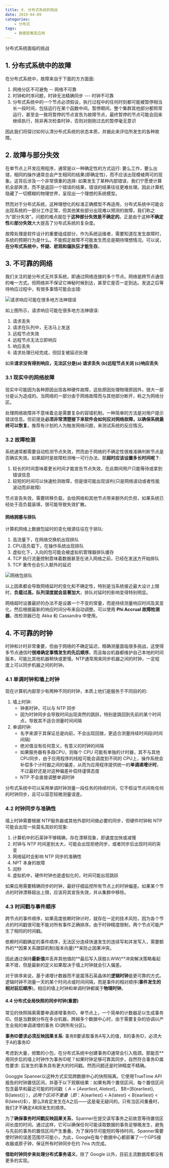 ```yaml
---
title: 9. 分布式系统的挑战
date: 2019-04-09
categories:
    - 分布式
tags:
    - 数据密集型应用
---
```


分布式系统面临的挑战

<!-- more -->

## 1. 分布式系统中的故障
在分布式系统中，故障来自于下面的方方面面:
1. 网络分区不可避免 -- 网络不可靠
2. 时钟和时序问题，时钟无法精确同步  --- 时钟不可靠
3. 分布式系统中的一个节点必须假设，执行过程中的任何时刻都可能被暂停相当长一段时间，包括运行在某个函数中间。暂停期间，整个集群其他部分都照常运行，甚至会一致将暂停的节点宣告为故障节点，最终暂停的节点可能会回来继续执行，除非再次检查时钟，否则对刚刚过去的暂停毫无意识

因此我们将探讨如何认清分布式系统的状态本质，并据此来评估所发生的各种故障。

## 2. 故障与部分失效
在单节点上开发应用程序，通常是以一种确定性的方式运行: 要么工作，要么出错，相同的操作通常总会产生相同的结果(即确定性)，而不应该出现模棱两可的现象。这背后涉及一个非常慎重的选择: 如果发生了某种内部错误，我们宁愿使计算机全部奔溃，而不是返回一个错误的结果，错误的结果往往更难处理。因此计算机隐藏了一切模糊的物理世界，呈现出一个理想的系统模型。

然而对于分布式系统，这种理想化的标准正确模型不再适用，分布式系统中可能会出现系统的一部分工作正常，但其他某些部分出现难以预测的故障，我们称之为"部分失效"。问题的难点就在于**这种部分失效是不确定的**。正是由于这种**不确定性**和**部分失效**大大提高了分布式系统的复杂度。

故障处理是软件设计的重要组成部分，作为系统运维者，需要知道在发生故障时，系统的预期行为是什么。不能假定故障不可能发生而总是期待理想情况。可以说，**在分布式系统中，怀疑、悲观和偏执狂才能生存**。

## 3. 不可靠的网络
我们关注的是分布式无共享系统，即通过网络连接的多个节点。网络是跨节点通信的唯一方式。但网络并不保证它神秘时候到达，甚至它是否一定到达。发送之后等待响应过程中，有很多事情可能会出错:

![请求响应可能在很多地方法神错误](/images/db/network_error.png)

如上图所示，请求响应可能在很多地方法神错误:
1. 请求丢失
2. 请求在队列中，无法马上发送
3. 远程节点失效
3. 远程节点无法立即响应
4. 响应丢失
6. 请求处理已经完成，但回复被延迟处理

如果**请求没有得到响应，无法区分是(a) 请求丢失 (b)远程节点关闭 (c)响应丢失**

### 3.1 现实中的网络故障
现实中可能因为各种原因出现各种硬件故障，这些原因处理物理原因外，很大一部分是认为造成的。当网络的一部分由于网络故障而与其他部分断开，称之为网络分区。

处理网络故障并不意味着总是需要复杂的容错机制，一种简单的方法是对用户提示错误信息。但前提是**必须非常清楚接下来软件会如何应对网络故障，以确保系统最终可以恢复**。推荐有计划的人为触发网络问题，来测试系统的反应情况。

### 3.2 故障检测
系统通常都需要自动检测节点失效，然而由于网络的不确定性很难准确判断节点是否确实失效。如果超时是故障检测唯一可行办法，那**超时应该设置多长时间呢？**:
1. 较长的时间意味着更长时间才能宣告节点失效，在此期间用户只能等待或拿到错误信息
2. 较短的时间可以快速检测故障，但是很可能出现误判(只是网络波动或者性能波动而非故障)

节点宣告失效，需要转移负载，会给网络和其他节点带来额外的负担，如果系统已经处于高负载装填，很可能导致失效扩散。

#### 网络拥塞与排队
计算机网络上数据包延时的变化根源往往在于排队:
1. 高流量下，在网络交换机出现排队
2. CPU高负载下，在操作系统出现排队
3. 虚拟化下，入向的包可能会被虚拟机管理器排队缓存
4. TCP 执行流量控制意味着数据甚至在进入网络之前，已经在发送方开始排队
5. TCP 重传也会引入额外的延迟

![网络包排队](/images/db/waiter_queue.png)

以上因素都会导致网络延时的变化和不确定性，特别是当系统接近最大设计上限时，**负载过高，队列深度就会显著加大**，排队对延时的影响变得特别明显。

网络超时设置最好的办法不是设置一个不变的常量，而是持续测量响应时间及其变化，然后根据最新的响应时间分布来自动调整。可以使用 **Phi Accrual 故障检测器**，改检测器已在 Akka 和 Cassandra 中使用。

## 4. 不可靠的时钟
时钟和计时非常重要，但由于网络的不确定延迟，精确测量面临很多挑战，这使得多节点通信时**很难确定事情发生的先后顺序**。而且每台机器都维护自己本地的时间版本，可能比其他机器稍快或更慢。NTP通常用来同步机器之间的时钟，一定程度上可以同步机器之间的时钟。

### 4.1 单调时钟和墙上时钟
现在计算机内部至少有两种不同的时钟，本质上他们是服务于不同目的的:
1. 墙上时钟: 
    - 钟表时钟，可以与 NTP 同步
    - 因为时钟同步会导致时间出现突然的跳跃，特别是跳回到先前的某个时间点，导致其不适合测量时间间隔 
2. 单调时钟:
    - 名字来源于其保证总是向前，不会出现回拨，更适合测量持续时间段(时间间隔)
    - 绝对值没有任何意义，有意义的时钟的间隔
    - 如果服务器有多路CPU，则每个 CPU 可能有单独的计时器，其不与其他CPU同步，由于应用程序的线程可能会调度到不同的 CPU上，操作系统会补偿多个计时器之间的偏差，从而为应用程序提供统一的**单调递增计时**，不过最好还是对这种偏差补偿持谨慎态度
    - NTP 不会直接调整单调时钟

分布式系统中可以采用单调时钟测量一段任务的持续时间，它不假设节点间有任何的时钟同步，且可以容忍轻微测量误差。

### 4.2 时钟同步与准确性
墙上时钟需要根据 NTP服务器或其他外部时间做必要的同步，但硬件时钟和 NTP 可能会出现一些莫名其妙的现象:
1. 计算机中的石英钟不够精确，存在漂移现象，即速度加快或减慢
2. 时钟与 NTP 时间差别太大，可能会出现拒绝同步，或者同步后出现时间的突变
3. 网络延时会影响 NTP 同步的准确性
4. NPT 本身的故障
5. 闰秒
6. 虚拟机中，硬件时钟也是虚拟化的，时间可能出现跳跃

如果应用需要精确同步的时钟，最好仔细监控所有节点上的时钟偏差。如果某个节点的时钟漂移超出上限，应该将其宣告失效，并从集群中移除。

### 4.3 时间戳与事件顺序
跨节点的事件顺序，如果高度依赖时钟计时，就存在一定的技术风险，因为各个节点的时间戳很可能不能对所有事件正确排序。由于时钟精度限制，两个节点可能产生了相同的时间戳。

依赖时间戳确定的事件顺序，无法区分连续快速发生的连续写和并发写入，需要额外的**因果关系跟踪机制(版本向量)**来防止因果冲突。

因此通过保持**最新值**并丢弃其他值的**最后写入获胜(LWW)**冲突解决策略看起来不错，但是最新的定义如果取决于墙上时钟就会引入偏差。

对于排序来说，基于递增计数器而不是震荡石英晶体的**逻辑时钟**是更可靠的方式。逻辑时钟不测量一天的某个时间点或时间间隔，而是事件的相对顺序(**事件发生的相对前后顺序**)。相应的墙上时钟和单调时钟都属于**物理时钟**。

#### 4.4 分布式全局快照的同步时钟(重要)
常见的快照隔离需要单调递增事务ID，单节点上，一个简单的计数器足以生成事务ID。但是当数据分布在多台机器，跨越多个数据中心时，由于需要复杂的协调以产生全局的单调递增的事务 ID(跨所有分区)。

**事务ID要求必须反映因果关系**: 事务B要读取事务A写入的值，B的事务ID，必须大于A的事务ID

考虑到大量，频繁的小包，在分布式系统中创建事务ID通常会引入瓶颈。那能否**用同步后的墙上时钟作为事务ID呢？如果时钟足够可靠其同步，自然符合事务ID属性要求: 后发生的事务具有更大的时间戳。然而问题还是时钟精度不精确。

Googgle Spanner以这种方式实现跨数据中心的快照隔离。它使用TrueTime API报告的时钟置信区间，并基于以下观察结果：如果有两个置信区间，每个置信区间包含最早和最近可能的时间戳（ $A = [A{earliest}, A{latest}]$， $B=[B{earliest}, B{latest}] $），这两个区间不重叠（即：$A{earliest} < A{latest} < B{earliest} < B{latest}$），那么B肯定发生在A之后——这是毫无疑问的。只有当区间重叠时，我们才不确定A和B发生的顺序。

​ 为了**确保事务时间戳反映因果关系**，Spanner在提交读写事务之前故意等待置信区间长度的时间。通过这样，它可以确保任何可能读取数据的事务足够晚发生，避免与先前的事务的置信区间产生重叠。为了保持尽可能短的等待时间，Spanner需要使时钟的误差范围尽可能小，为此，Google在每个数据中心都部署了一个GPS接收器或原子钟，保证所有时钟同步在约 7ms 内完成。

**借助时钟同步来处理分布式事务语义**，除了 Google 以外，目前主流数据库都没有更多的实现。
